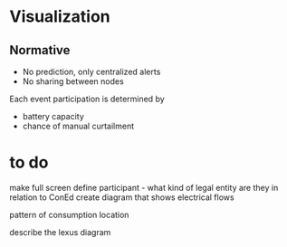 # Visualization

## Normative

* No prediction, only centralized alerts
* No sharing between nodes

Each event participation is determined by 
* battery capacity
* chance of manual curtailment


# to do
make full screen
define participant - what kind of legal entity are they in relation to ConEd 
create diagram that shows electrical flows


pattern of consumption
location


describe the lexus diagram